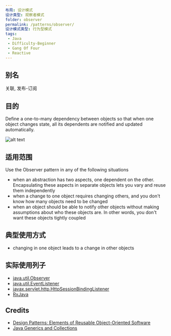 ```yaml
---
布局: 设计模式
设计类型: 观察者模式
folder: observer
permalink: /patterns/observer/
设计模式类型: 行为型模式
tags:
 - Java
 - Difficulty-Beginner
 - Gang Of Four
 - Reactive
---
```


## 别名
关联, 发布-订阅

## 目的
Define a one-to-many dependency between objects so that when one
object changes state, all its dependents are notified and updated
automatically.

![alt text](./etc/observer_1.png "Observer")

## 适用范围
Use the Observer pattern in any of the following situations

* when an abstraction has two aspects, one dependent on the other. Encapsulating these aspects in separate objects lets you vary and reuse them independently
* when a change to one object requires changing others, and you don't know how many objects need to be changed
* when an object should be able to notify other objects without making assumptions about who these objects are. In other words, you don't want these objects tightly coupled

## 典型使用方式

* changing in one object leads to a change in other objects

## 实际使用列子

* [java.util.Observer](http://docs.oracle.com/javase/8/docs/api/java/util/Observer.html)
* [java.util.EventListener](http://docs.oracle.com/javase/8/docs/api/java/util/EventListener.html)
* [javax.servlet.http.HttpSessionBindingListener](http://docs.oracle.com/javaee/7/api/javax/servlet/http/HttpSessionBindingListener.html)
* [RxJava](https://github.com/ReactiveX/RxJava)

## Credits

* [Design Patterns: Elements of Reusable Object-Oriented Software](http://www.amazon.com/Design-Patterns-Elements-Reusable-Object-Oriented/dp/0201633612)
* [Java Generics and Collections](http://www.amazon.com/Java-Generics-Collections-Maurice-Naftalin/dp/0596527756/)
